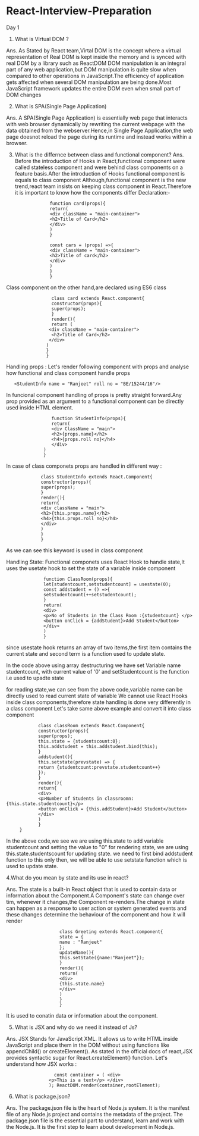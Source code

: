 # React-Interview-Preparation
  Day 1
 
 1. What is Virtual DOM ?

 Ans. As Stated by React team,Virtal DOM is the concept where a virtual representation of Real DOM is kept inside the memory and is synced
      with real DOM by a library such as ReactDOM
      DOM manipulation is an integral part of any web application,but DOM manipulation is quite slow when compared to other operations in 
      JavaScript.The efficiency of application gets affected when several DOM manipulation are being done.Most JavaScript framework updates 
      the entire DOM even when small part of DOM changes
      
2. What is SPA(Single Page Application)


Ans. A SPA(Single Page Application) is essentially web page that interacts with web browser dynamically by rewriting the current webpage
     with the data obtained from the webserver.Hence,in Single Page Application,the web page doesnot reload the page during its runtime and
     instead works within a browser.
     
3. What is the differnce between class and functional component?
Ans. Before the introduction of Hooks in React,functional component were called stateless component and were behind class components on a 
     feature basis.After the introduction of Hooks functional component is equals to class component
     Although,functional component is the new trend,react team insists on keeping class component in React.Therefore it is important to know 
     how the components differ
     Declaration:-
                    
                    
                    function card(props){
                    return(
                    <div className = "main-container">
                    <h2>Title of Card</h2>
                    </div>
                    )
                    }
                    
                    const cars = (props) =>{
                    <div className = "main-container">
                    <h2>Title of card</h2>
                    </div>
                    )
                    }
                    }
  Class component on the other hand,are declared using ES6 class
  
 
                     class card extends React.component{
                     constructor(props){
                     super(props);
                     }
                     render(){
                     return (
                    <div className = "main-container">
                     <h2>Title of Card</h2>
                    </div>
                   )
                   }
                   }
       
   Handling props :
       Let's render following component with props and analyse how functional and class component handle props
       
       <StudentInfo name = "Ranjeet" roll no = "BE/15244/16"/>
   In funcional component handling of props is pretty straight forward.Any prop provided as an argument to a functional component can be
   directly used inside HTML element.
   
  
                     function StudentInfo(props){
                     return(
                     <div ClassName = "main">
                     <h2>{props.name}</h2>
                     <h4>{props.roll no}</h4>
                     </div>
                  )
                  }
   In case of class componets props are handled in different way :
   
                 class StudentInfo extends React.Component{
                 constructor(props){
                 super(props);
                 }
                 render(){
                 return{
                 <div className = "main">
                 <h2>{this.props.name}</h2>
                 <h4>{this.props.roll no}</h4>
                 </div>
                 )
                 }
                 }
 As we can see this keyword is used in class component
 
 Handling State:
 Functional componets uses React Hook to handle state,It uses the usetate hook to set the state of a variable inside component
              
                  function ClassRoom(props){
                  let[studentcount,setstudentcount] = usestate(0);
                  const addstudent = () =>{
                  setstudentcount(++setstudentcount);
                  }
                  return(
                  <div>
                  <p>No of Students in the Class Room :{studentcount} </p>
                  <button onClick = {addStudent}>Add Student</button>
                  </div>
                  )
                  }
 since usestate hook returns an array of two items,the first item contains the current state and second term is a function used to update state.
 
 In the code above using array destructuring we have set Variable name studentcount, with current value of '0' and setStudentcount is the function
 i.e used to upadte state
 
 for reading state,we can see from the above code,variable name can be directly used to read current state of variable
 We cannot use React Hooks inside class components,therefore state handling is done very differently in a class component
 Let's take same above example and convert it into class component
 
                class classRoom extends React.Component{
                constructor(props){
                super(props);
                this.state = {studentscount:0};
                this.addstudent = this.addstudent.bind(this);
                }
                addstudent(){
                this.setstate(prevstate) => {
                return {studentcount:prevstate.studentcount++}
                });
                }
                render(){
                return{
                <div>
                <p>Number of Students in classroomn:{this.state.studentcount}</p>
                <button onClick = {this.addStudent}>Add Student</button>
                </div>
                )
                }
         }
  In the above code,we see we are using this.state to add variable studentcount and setting the value to "0"
  for rendering state, we are using this.state.studentscount
  for updating state. we need to first bind addstudent function to this only then, we will be able to use setstate function which is used to
  update state.
                
 4.What do you mean by state and its use in react?
 
 Ans. The state is a built-in React object that is used to contain data or information about the Component.A Component's state can change
      over tim, whenever it changes,the Component re-renders.The change in state can happen as a response to user action or system generated
      events and these changes determine the behaviour of the component and how it will render
      
                        class Greeting extends React.component{
                        state = {
                        name : "Ranjeet"
                        };
                        updateName(){
                        this.setState({name:"Ranjeet"});
                        }
                        render(){
                        return(
                        <div>
                        {this.state.name}
                        </div>
                        )
                        }
                        }
  It is used to conatin data or information about the component.                   
 
 5. What is JSX and why do we need it instead of Js?

Ans. JSX Stands for JavaScript XML. It allows us to write HTML inside JavaScript and place them in the DOM without using functions like
     appendChild() or createElement().
     As stated in the official docs of react,JSX provides syntactic sugar for React.createElement() function.
     Let's understand how JSX works :
      
                      const container = ( <div>
                    <p>This is a text</p> </div>
                    ); ReactDOM.render(container,rootElement);
      
 6. What is package.json?
 
 Ans. The package.json file is the heart of Node.js system. It is the manifest file of any Node.js project and contains the metadata of the project. The package.json file is the essential part to understand, learn and work with the Node.js. It is the first step to learn about development in Node.js. 
     
                         
     
     
